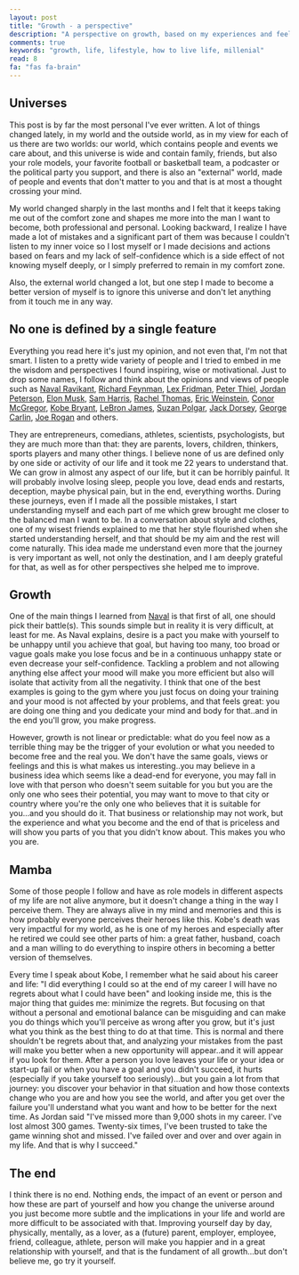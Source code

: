```yaml
---
layout: post
title: "Growth - a perspective"
description: "A perspective on growth, based on my experiences and feelings"
comments: true
keywords: "growth, life, lifestyle, how to live life, millenial"
read: 8 
fa: "fas fa-brain"
---
```


## Universes
This post is by far the most personal I've ever written. A lot of things changed lately, in my world and the outside world, as in my view for each of us there are two worlds: our world, which contains people and events we care about, and this universe is wide and contain family, friends, but also your role models, your favorite football or basketball team, a podcaster or the political party you support, and there is also an "external" world, made of people and events that don't matter to you and that is at most a thought crossing your mind.

My world changed sharply in the last months and I felt that it keeps taking me out of the comfort zone and shapes me more into the man I want to become, both professional and personal. Looking backward, I realize I have made a lot of mistakes and a significant part of them was because I couldn't listen to my inner voice so I lost myself or I made decisions and actions based on fears and my lack of self-confidence which is a side effect of not knowing myself deeply, or I simply preferred to remain in my comfort zone. 

Also, the external world changed a lot, but one step I made to become a better version of myself is to ignore this universe and don't let anything from it touch me in any way. 

## No one is defined by a single feature
Everything you read here it's just my opinion, and not even that, I'm not that smart. I listen to a pretty wide variety of people and I tried to embed in me the wisdom and perspectives I found inspiring, wise or motivational. Just to drop some names, I follow and think about the opinions and views of people such as [Naval Ravikant](https://twitter.com/naval), [Richard Feynman](https://twitter.com/ProfFeynman), [Lex Fridman](https://twitter.com/lexfridman), [Peter Thiel](https://en.wikipedia.org/wiki/Peter_Thiel), [Jordan Peterson](https://twitter.com/jordanbpeterson), [Elon Musk](https://twitter.com/elonmusk), [Sam Harris](https://twitter.com/SamHarrisOrg), [Rachel Thomas](https://twitter.com/math_rachel), [Eric Weinstein](https://twitter.com/EricRWeinstein), [Conor McGregor](https://twitter.com/TheNotoriousMMA), [Kobe Bryant](https://www.youtube.com/watch?v=VSceuiPBpxY), [LeBron James](https://twitter.com/KingJames), [Suzan Polgar](https://www.youtube.com/watch?v=2wzs33wvr9E), [Jack Dorsey](https://www.cnbc.com/2020/01/15/twitter-ceo-jack-dorsey-eats-seven-meals-every-week-only-dinner.html), [George Carlin](https://www.youtube.com/watch?v=Uo-QIY7ys-k), [Joe Rogan](https://twitter.com/joerogan) and others. 

They are entrepreneurs, comedians, athletes, scientists, psychologists, but they are much more than that: they are parents, lovers, children, thinkers, sports players and many other things. I believe none of us are defined only by one side or activity of our life and it took me 22 years to understand that. We can grow in almost any aspect of our life, but it can be horribly painful. It will probably involve losing sleep, people you love, dead ends and restarts, deception, maybe physical pain, but in the end, everything worths. During these journeys, even if I made all the possible mistakes, I start understanding myself and each part of me which grew brought me closer to the balanced man I want to be. In a conversation about style and clothes, one of my wisest friends explained to me that her style flourished when she started understanding herself, and that should be my aim and the rest will come naturally. This idea made me understand even more that the journey is very important as well, not only the destination, and I am deeply grateful for that, as well as for other perspectives she helped me to improve.

## Growth
One of the main things I learned from [Naval](https://www.youtube.com/watch?v=3qHkcs3kG44) is that first of all, one should pick their battle(s). This sounds simple but in reality it is very difficult, at least for me. As Naval explains, desire is a pact you make with yourself to be unhappy until you achieve that goal, but having too many, too broad or vague goals make you lose focus and be in a continuous unhappy state or even decrease your self-confidence. Tackling a problem and not allowing anything else affect your mood will make you more efficient but also will isolate that activity from all the negativity. I think that one of the best examples is going to the gym where you just focus on doing your training and your mood is not affected by your problems, and that feels great: you are doing one thing and you dedicate your mind and body for that..and in the end you'll grow, you make progress.

However, growth is not linear or predictable: what do you feel now as a terrible thing may be the trigger of your evolution or what you needed to become free and the real you. We don't have the same goals, views or feelings and this is what makes us interesting..you may believe in a business idea which seems like a dead-end for everyone, you may fall in love with that person who doesn't seem suitable for you but you are the only one who sees their potential, you may want to move to that city or country where you're the only one who believes that it is suitable for you...and you should do it. That business or relationship may not work, but the experience and what you become and the end of that is priceless and will show you parts of you that you didn't know about. This makes you who you are.


## Mamba
Some of those people I follow and have as role models in different aspects of my life are not alive anymore, but it doesn't change a thing in the way I perceive them. They are always alive in my mind and memories and this is how probably everyone perceives their heroes like this. Kobe's death was very impactful for my world, as he is one of my heroes and especially after he retired we could see other parts of him: a great father, husband, coach and a man willing to do everything to inspire others in becoming a better version of themselves. 

Every time I speak about Kobe, I remember what he said about his career and life: "I did everything I could so at the end of my career I will have no regrets about what I could have been" and looking inside me, this is the major thing that guides me: minimize the regrets. But focusing on that without a personal and emotional balance can be misguiding and can make you do things which you'll perceive as wrong after you grow, but it's just what you think as the best thing to do at that time. This is normal and there shouldn't be regrets about that, and analyzing your mistakes from the past will make you better when a new opportunity will appear..and it will appear if you look for them. After a person you love leaves your life or your idea or start-up fail or when you have a goal and you didn't succeed, it hurts (especially if you take yourself too seriously)...but you gain a lot from that journey: you discover your behavior in that situation and how those contexts change who you are and how you see the world, and after you get over the failure you'll understand what you want and how to be better for the next time. As Jordan said "I've missed more than 9,000 shots in my career. I've lost almost 300 games. Twenty-six times, I've been trusted to take the game winning shot and missed. I've failed over and over and over again in my life. And that is why I succeed."

## The end
I think there is no end. Nothing ends, the impact of an event or person and how these are part of yourself and how you change the universe around you just become more subtle and the implications in your life and world are more difficult to be associated with that. Improving yourself day by day, physically, mentally, as a lover, as a (future) parent, employer, employee, friend, colleague, athlete, person will make you happier and in a great relationship with yourself, and that is the fundament of all growth...but don't believe me, go try it yourself.


